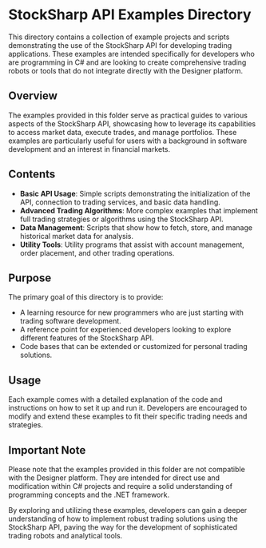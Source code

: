 # StockSharp API Examples Directory

This directory contains a collection of example projects and scripts demonstrating the use of the StockSharp API for developing trading applications. These examples are intended specifically for developers who are programming in C# and are looking to create comprehensive trading robots or tools that do not integrate directly with the Designer platform.

## Overview

The examples provided in this folder serve as practical guides to various aspects of the StockSharp API, showcasing how to leverage its capabilities to access market data, execute trades, and manage portfolios. These examples are particularly useful for users with a background in software development and an interest in financial markets.

## Contents

- **Basic API Usage**: Simple scripts demonstrating the initialization of the API, connection to trading services, and basic data handling.
- **Advanced Trading Algorithms**: More complex examples that implement full trading strategies or algorithms using the StockSharp API.
- **Data Management**: Scripts that show how to fetch, store, and manage historical market data for analysis.
- **Utility Tools**: Utility programs that assist with account management, order placement, and other trading operations.

## Purpose

The primary goal of this directory is to provide:
- A learning resource for new programmers who are just starting with trading software development.
- A reference point for experienced developers looking to explore different features of the StockSharp API.
- Code bases that can be extended or customized for personal trading solutions.

## Usage

Each example comes with a detailed explanation of the code and instructions on how to set it up and run it. Developers are encouraged to modify and extend these examples to fit their specific trading needs and strategies.

## Important Note

Please note that the examples provided in this folder are not compatible with the Designer platform. They are intended for direct use and modification within C# projects and require a solid understanding of programming concepts and the .NET framework.

By exploring and utilizing these examples, developers can gain a deeper understanding of how to implement robust trading solutions using the StockSharp API, paving the way for the development of sophisticated trading robots and analytical tools.
